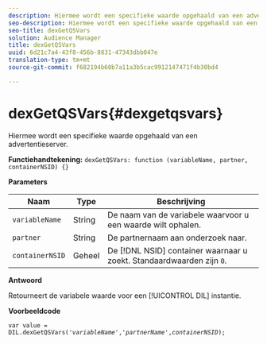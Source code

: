 ```yaml
---
description: Hiermee wordt een specifieke waarde opgehaald van een advertentieserver.
seo-description: Hiermee wordt een specifieke waarde opgehaald van een advertentieserver.
seo-title: dexGetQSVars
solution: Audience Manager
title: dexGetQSVars
uuid: 6d21c7a4-43f8-456b-8831-47343dbb047e
translation-type: tm+mt
source-git-commit: f682194b60b7a11a3b5cac9912147471f4b30bd4

---
```



# dexGetQSVars{#dexgetqsvars}

Hiermee wordt een specifieke waarde opgehaald van een advertentieserver.

**Functiehandtekening:** `dexGetQSVars: function (variableName, partner, containerNSID) {}`

<!-- 

r_dil_get_dexqsvars.xml

 -->

**Parameters**

| Naam | Type | Beschrijving |
|---|---|---|
| `variableName` | String | De naam van de variabele waarvoor u een waarde wilt ophalen. |
| `partner` | String | De partnernaam aan onderzoek naar. |
| `containerNSID` | Geheel | De [!DNL NSID] container waarnaar u zoekt. Standaardwaarden zijn `0`. |

**Antwoord**

Retourneert de variabele waarde voor een [!UICONTROL DIL] instantie.

**Voorbeeldcode**

<pre class="java"><code>var value = DIL.dexGetQSVars('<i>variableName</i>','<i>partnerName</i>',<i>containerNSID</i>);</code></pre>
